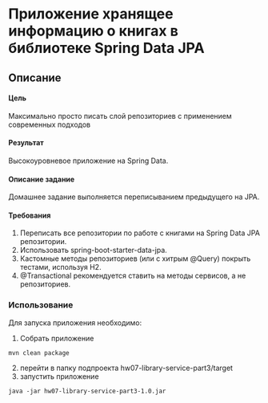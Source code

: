 # Приложение хранящее информацию о книгах в библиотеке Spring Data JPA

## Описание

#### Цель

Максимально просто писать слой репозиториев с применением современных подходов

#### Результат

Высокоуровневое приложение на Spring Data.

#### Описание задание

Домашнее задание выполняется переписыванием предыдущего на JPA.

#### Требования
1. Переписать все репозитории по работе с книгами на Spring Data JPA репозитории.
2. Использовать spring-boot-starter-data-jpa.
3. Кастомные методы репозиториев (или с хитрым @Query) покрыть тестами, используя H2.
4. @Transactional рекомендуется ставить на методы сервисов, а не репозиториев.


### Использование

Для запуска приложения необходимо:
1. Собрать приложение
````
mvn clean package
````
2. перейти в папку подпроекта hw07-library-service-part3/target
3. запустить приложение
````
java -jar hw07-library-service-part3-1.0.jar
````


